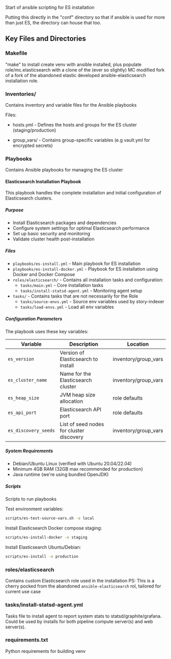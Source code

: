 Start of ansible scripting for ES installation

Putting this directly in the "conf" directory so that if ansible is
used for more than just ES, the directory can house that too.

## Key Files and Directories

### Makefile

"make" to install create venv with ansible installed, plus populate
role/mc.elasticsearch with a clone of the (ever so slightly) MC
modified fork of a fork of the abandoned elastic developed
ansible-elasticsearch installation role.

### Inventories/

Contains inventory and variable files for the Ansible playbooks

Files:

* hosts.yml - Defines the hosts and groups for the ES cluster (staging/production)

* group_vars/ - Contains group-specific variables (e.g vault.yml for encrypted secrets)

### Playbooks

Contains Ansible playbooks for managing the ES cluster

#### Elasticsearch Installation Playbook

This playbook handles the complete installation and initial configuration of Elasticsearch clusters.

##### Purpose
- Install Elasticsearch packages and dependencies
- Configure system settings for optimal Elasticsearch performance
- Set up basic security and monitoring
- Validate cluster health post-installation

##### Files

* `playbooks/es-install.yml` - Main playbook for ES installation
* `playbooks/es-install-docker.yml` - Playbook for ES installation using Docker and Docker Compose
* `roles/elasticsearch/` - Contains all installation tasks and configuration:
  * `tasks/main.yml` - Core installation tasks
  * `tasks/install-statsd-agent.yml` - Monitoring agent setup
* `tasks/` - Contains tasks that are not necessarily for the Role
  * `tasks/source-envs.yml` - Source env variables used by story-indexer
  * `tasks/load-envs.yml` - Load all env variables

##### Configuration Parameters

The playbook uses these key variables:

| Variable               | Description                                                                 | Location                  |
|------------------------|-----------------------------------------------------------------------------|---------------------------|
| `es_version`          | Version of Elasticsearch to install                                        | inventory/group_vars      |
| `es_cluster_name`     | Name for the Elasticsearch cluster                                         | inventory/group_vars      |
| `es_heap_size`        | JVM heap size allocation                                                   | role defaults             |
| `es_api_port`         | Elasticsearch API port                                                     | role defaults             |
| `es_discovery_seeds`  | List of seed nodes for cluster discovery                                   | inventory/group_vars      |

##### System Requirements

- Debian/Ubuntu Linux (verified with Ubuntu 20.04/22.04)
- Minimum 4GB RAM (32GB max recommended for production)
- Java runtime (we're using bundled OpenJDK)


##### Scripts

Scripts to run playbooks

Test environment variables:
```sh
scripts/es-test-source-vars.sh -e local
```

Install Elasticsearch Docker compose staging:
```sh
scripts/es-install-docker -e staging
```

Install Elasticsearch Ubuntu/Debian:
```sh
scripts/es-install -e production
```

### roles/elasticsearch

Contains custom Elasticsearch role used in the installation
PS: This is a cherry pocked from the abandoned `ansible-elasticsearch` rol, tailored for current use case


### tasks/install-statsd-agent.yml

Tasks file to install agent to report system stats to
statsd/graphite/grafana.  Could be used by installs for both pipeline
compute server(s) and web server(s).

### requirements.txt

Python requirements for building venv
